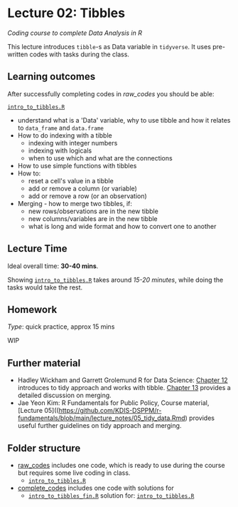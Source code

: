 # Lecture 02: Tibbles
*Coding course to complete Data Analysis in R*

This lecture introduces `tibble`-s as Data variable in `tidyverse`. It uses pre-written codes with tasks during the class.


## Learning outcomes
After successfully completing codes in *raw_codes* you should be able:

[`intro_to_tibbles.R`](https://github.com/gabors-data-analysis/da-coding-rstats/blob/main/lecture02-tibbles/raw_codes/intro_to_tibbles.R)
  - understand what is a 'Data' variable, why to use tibble and how it relates to `data_frame` and `data.frame`
  - How to do indexing with a tibble
    - indexing with integer numbers
    - indexing with logicals
    - when to use which and what are the connections
  - How to use simple functions with tibbles
  - How to:
    - reset a cell's value in a tibble
    - add or remove a column (or variable)
    - add or remove a row (or an observation)
  - Merging - how to merge two tibbles, if:
    - new rows/observations are in the new tibble
    - new columns/variables are in the new tibble  
    - what is long and wide format and how to convert one to another      

## Lecture Time

Ideal overall time: **30-40 mins**.

Showing [`intro_to_tibbles.R`](https://github.com/gabors-data-analysis/da-coding-rstats/blob/main/lecture02-tibbles/raw_codes/intro_to_tibbles.R) takes around *15-20 minutes*, while doing the tasks would take the rest.
 

## Homework

*Type*: quick practice, approx 15 mins

WIP

## Further material

  - Hadley Wickham and Garrett Grolemund R for Data Science: [Chapter 12](https://r4ds.had.co.nz/tidy-data.html) introduces to tidy approach and works with tibble. [Chapter 13](https://r4ds.had.co.nz/relational-data.html) provides a detailed discussion on merging.
  - Jae Yeon Kim: R Fundamentals for Public Policy, Course material, [Lecture 05]((https://github.com/KDIS-DSPPM/r-fundamentals/blob/main/lecture_notes/05_tidy_data.Rmd) provides useful further guidelines on tidy approach and merging.


## Folder structure
  
  - [raw_codes](https://github.com/gabors-data-analysis/da-coding-rstats/blob/main/lecture02-tibbles/raw_codes) includes one code, which is ready to use during the course but requires some live coding in class.
    - [`intro_to_tibbles.R`](https://github.com/gabors-data-analysis/da-coding-rstats/blob/main/lecture02-tibbles/raw_codes/intro_to_tibbles.R)
  - [complete_codes](https://github.com/gabors-data-analysis/da-coding-rstats/blob/main/lecture02-tibbles/complete_codes) includes one code with solutions for
    - [`intro_to_tibbles_fin.R`](https://github.com/gabors-data-analysis/da-coding-rstats/blob/main/lecture02-tibbles/complete_codes/intro_to_tibbles_fin.R) solution for: [`intro_to_tibbles.R`](https://github.com/gabors-data-analysis/da-coding-rstats/blob/main/lecture02-tibbles/raw_codes/intro_to_tibbles.R)
    


